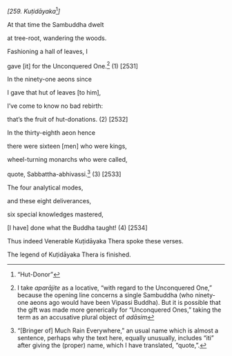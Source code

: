*\[259. Kuṭidāyaka*[^1]*\]*

At that time the Sambuddha dwelt

at tree-root, wandering the woods.

Fashioning a hall of leaves, I

gave \[it\] for the Unconquered One.[^2] (1) \[2531\]

In the ninety-one aeons since

I gave that hut of leaves \[to him\],

I’ve come to know no bad rebirth:

that’s the fruit of hut-donations. (2) \[2532\]

In the thirty-eighth aeon hence

there were sixteen \[men\] who were kings,

wheel-turning monarchs who were called,

quote, Sabbattha-abhivassi.[^3] (3) \[2533\]

The four analytical modes,

and these eight deliverances,

six special knowledges mastered,

\[I have\] done what the Buddha taught! (4) \[2534\]

Thus indeed Venerable Kuṭidāyaka Thera spoke these verses.

The legend of Kuṭidāyaka Thera is finished.

[^1]: “Hut-Donor”

[^2]: I take *aparājite* as a locative, “with regard to the Unconquered
    One,” because the opening line concerns a single Sambuddha (who
    ninety-one aeons ago would have been Vipassi Buddha). But it is
    possible that the gift was made more generically for “Unconquered
    Ones,” taking the term as an accusative plural object of *adāsim*

[^3]: “\[Bringer of\] Much Rain Everywhere,” an usual name which is
    almost a sentence, perhaps why the text here, equally unusually,
    includes “iti” after giving the (proper) name, which I have
    translated, “quote,”.
